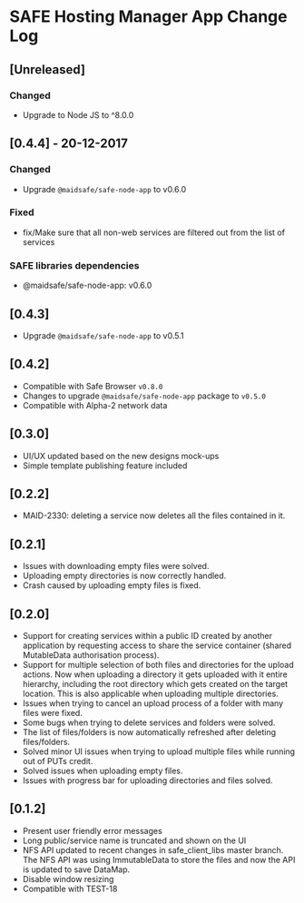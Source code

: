 # SAFE Hosting Manager App Change Log

## [Unreleased]
### Changed
- Upgrade to Node JS to ^8.0.0

## [0.4.4] - 20-12-2017
### Changed
- Upgrade `@maidsafe/safe-node-app` to v0.6.0

### Fixed
- fix/Make sure that all non-web services are filtered out from the list of services

### SAFE libraries dependencies
- @maidsafe/safe-node-app: v0.6.0

## [0.4.3]

- Upgrade `@maidsafe/safe-node-app` to v0.5.1

## [0.4.2]

- Compatible with Safe Browser `v0.8.0`
- Changes to upgrade `@maidsafe/safe-node-app` package to `v0.5.0`
- Compatible with Alpha-2 network data

## [0.3.0]

- UI/UX updated based on the new designs mock-ups
- Simple template publishing feature included

## [0.2.2]

- MAID-2330: deleting a service now deletes all the files contained in it.

## [0.2.1]

- Issues with downloading empty files were solved.
- Uploading empty directories is now correctly handled.
- Crash caused by uploading empty files is fixed.

## [0.2.0]
- Support for creating services within a public ID created by another application by requesting access to share the service container (shared MutableData authorisation process).
- Support for multiple selection of both files and directories for the upload actions. Now when uploading a directory it gets uploaded with it entire hierarchy, including the root directory which gets created on the target location. This is also applicable when uploading multiple directories.
- Issues when trying to cancel an upload process of a folder with many files were fixed.
- Some bugs when trying to delete services and folders were solved.
- The list of files/folders is now automatically refreshed after deleting files/folders.
- Solved minor UI issues when trying to upload multiple files while running out of PUTs credit.
- Solved issues when uploading empty files.
- Issues with progress bar for uploading directories and files solved.

## [0.1.2]

- Present user friendly error messages
- Long public/service name is truncated and shown on the UI
- NFS API updated to recent changes in safe_client_libs master branch. The NFS API was using ImmutableData to store the files and now the API is updated to save DataMap.
- Disable window resizing
- Compatible with TEST-18
